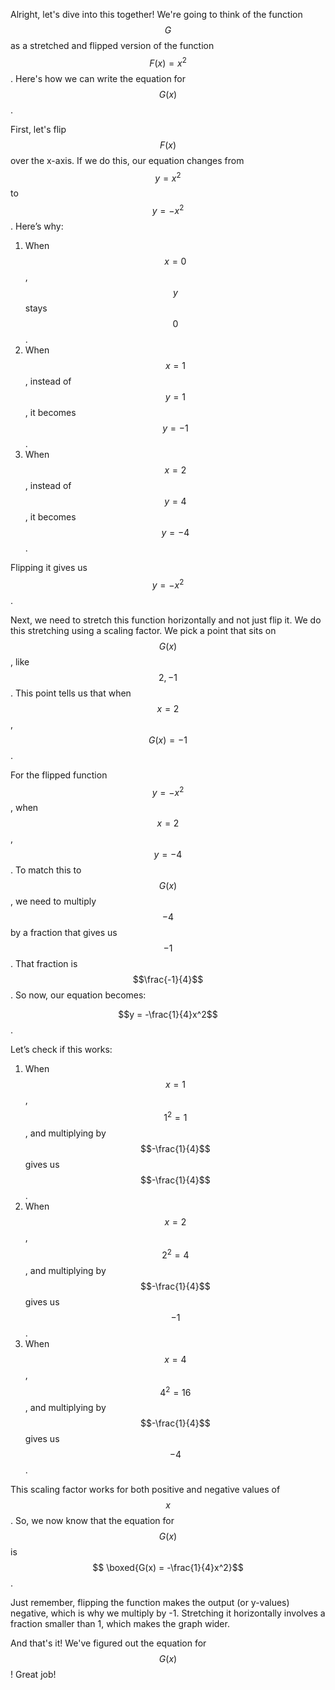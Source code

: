Alright, let's dive into this together! We're going to think of the function $$G$$ as a stretched and flipped version of the function $$F(x) = x^2$$. Here's how we can write the equation for $$G(x)$$. 

First, let's flip $$F(x)$$ over the x-axis. If we do this, our equation changes from $$y = x^2$$ to $$y = -x^2$$. Here’s why: 

1. When $$x = 0$$, $$y$$ stays $$0$$.
2. When $$x = 1$$, instead of $$y = 1$$, it becomes $$y = -1$$. 
3. When $$x = 2$$, instead of $$y = 4$$, it becomes $$y = -4$$.

Flipping it gives us $$y = -x^2$$. 

Next, we need to stretch this function horizontally and not just flip it. We do this stretching using a scaling factor. We pick a point that sits on $$G(x)$$, like $$2, -1$$. This point tells us that when $$x = 2$$, $$G(x) = -1$$.

For the flipped function $$y = -x^2$$, when $$x = 2$$, $$y = -4$$. To match this to $$G(x)$$, we need to multiply $$-4$$ by a fraction that gives us $$-1$$. That fraction is $$\frac{-1}{4}$$. So now, our equation becomes:

$$y = -\frac{1}{4}x^2$$.

Let’s check if this works:

1. When $$x = 1$$, $$1^2 = 1$$, and multiplying by $$-\frac{1}{4}$$ gives us $$-\frac{1}{4}$$.
2. When $$x = 2$$, $$2^2 = 4$$, and multiplying by $$-\frac{1}{4}$$ gives us $$-1$$.
3. When $$x = 4$$, $$4^2 = 16$$, and multiplying by $$-\frac{1}{4}$$ gives us $$-4$$.

This scaling factor works for both positive and negative values of $$x$$. So, we now know that the equation for $$G(x)$$ is $$ \boxed{G(x) = -\frac{1}{4}x^2}$$.

Just remember, flipping the function makes the output (or y-values) negative, which is why we multiply by -1. Stretching it horizontally involves a fraction smaller than 1, which makes the graph wider. 

And that's it! We've figured out the equation for $$G(x)$$! Great job!